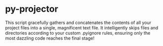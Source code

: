 # py-projector
This script gracefully gathers and concatenates the contents of all your project files into a single, magnificent text file. It intelligently skips files and directories according to your custom .pyignore rules, ensuring only the most dazzling code reaches the final stage!
